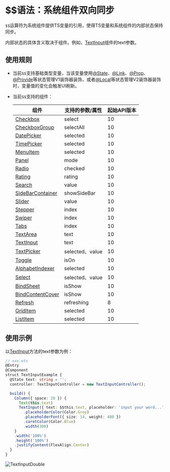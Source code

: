 # $$语法：系统组件双向同步
<!--Kit: ArkUI--> 
<!--Subsystem: ArkUI--> 
<!--Owner: @Cuecuexiaoyu--> 
<!--Designer: @lixingchi1--> 
<!--Tester: @TerryTsao-->
<!--Adviser: @zhang_yixin13-->

`$$`运算符为系统组件提供TS变量的引用，使得TS变量和系统组件的内部状态保持同步。


内部状态的具体含义取决于组件。例如，[TextInput](../../reference/apis-arkui/arkui-ts/ts-basic-components-textinput.md)组件的text参数。


## 使用规则

- 当前`$$`支持基础类型变量，当该变量使用[\@State](arkts-state.md)、[\@Link](arkts-link.md)、[\@Prop](arkts-prop.md)、[\@Provide](arkts-provide-and-consume.md)等状态管理V1装饰器装饰，或者[\@Local](arkts-new-local.md)等状态管理V2装饰器装饰时，变量值的变化会触发UI刷新。

- 当前`$$`支持的组件：

  | 组件                                                         | 支持的参数/属性 | 起始API版本 |
  | ------------------------------------------------------------ | --------------- | ----------- |
  | [Checkbox](../../reference/apis-arkui/arkui-ts/ts-basic-components-checkbox.md) | select          | 10          |
  | [CheckboxGroup](../../reference/apis-arkui/arkui-ts/ts-basic-components-checkboxgroup.md) | selectAll       | 10          |
  | [DatePicker](../../reference/apis-arkui/arkui-ts/ts-basic-components-datepicker.md) | selected        | 10          |
  | [TimePicker](../../reference/apis-arkui/arkui-ts/ts-basic-components-timepicker.md) | selected        | 10          |
  | [MenuItem](../../reference/apis-arkui/arkui-ts/ts-basic-components-menuitem.md) | selected        | 10          |
  | [Panel](../../reference/apis-arkui/arkui-ts/ts-container-panel.md)         | mode            | 10          |
  | [Radio](../../reference/apis-arkui/arkui-ts/ts-basic-components-radio.md)  | checked         | 10          |
  | [Rating](../../reference/apis-arkui/arkui-ts/ts-basic-components-rating.md) | rating          | 10          |
  | [Search](../../reference/apis-arkui/arkui-ts/ts-basic-components-search.md) | value           | 10          |
  | [SideBarContainer](../../reference/apis-arkui/arkui-ts/ts-container-sidebarcontainer.md) | showSideBar     | 10          |
  | [Slider](../../reference/apis-arkui/arkui-ts/ts-basic-components-slider.md) | value           | 10          |
  | [Stepper](../../reference/apis-arkui/arkui-ts/ts-basic-components-stepper.md) | index           | 10          |
  | [Swiper](../../reference/apis-arkui/arkui-ts/ts-container-swiper.md)       | index       | 10          |
  | [Tabs](../../reference/apis-arkui/arkui-ts/ts-container-tabs.md)           | index           | 10          |
  | [TextArea](../../reference/apis-arkui/arkui-ts/ts-basic-components-textarea.md) | text            | 10          |
  | [TextInput](../../reference/apis-arkui/arkui-ts/ts-basic-components-textinput.md) | text            | 10          |
  | [TextPicker](../../reference/apis-arkui/arkui-ts/ts-basic-components-textpicker.md) | selected、value | 10          |
  | [Toggle](../../reference/apis-arkui/arkui-ts/ts-basic-components-toggle.md) | isOn            | 10          |
  | [AlphabetIndexer](../../reference/apis-arkui/arkui-ts/ts-container-alphabet-indexer.md) | selected        | 10          |
  | [Select](../../reference/apis-arkui/arkui-ts/ts-basic-components-select.md) | selected、value | 10          |
  | [BindSheet](../../reference/apis-arkui/arkui-ts/ts-universal-attributes-sheet-transition.md#bindsheet) | isShow | 10          |
  | [BindContentCover](../../reference/apis-arkui/arkui-ts/ts-universal-attributes-modal-transition.md#bindcontentcover) | isShow | 10          |
  | [Refresh](../../reference/apis-arkui/arkui-ts/ts-container-refresh.md) | refreshing | 8 |
  | [GridItem](../../reference/apis-arkui/arkui-ts/ts-container-griditem.md) | selected | 10 |
  | [ListItem](../../reference/apis-arkui/arkui-ts/ts-container-listitem.md) | selected | 10 |


## 使用示例

以[TextInput](../../reference/apis-arkui/arkui-ts/ts-basic-components-textinput.md)方法的text参数为例：


```ts
// xxx.ets
@Entry
@Component
struct TextInputExample {
  @State text: string = '';
  controller: TextInputController = new TextInputController();

  build() {
    Column({ space: 20 }) {
      Text(this.text)
      TextInput({ text: $$this.text, placeholder: 'input your word...', controller: this.controller })
        .placeholderColor(Color.Grey)
        .placeholderFont({ size: 14, weight: 400 })
        .caretColor(Color.Blue)
        .width(300)
    }
    .width('100%')
    .height('100%')
    .justifyContent(FlexAlign.Center)
  }
}
```


![TextInputDouble](figures/TextInputDouble.gif)
